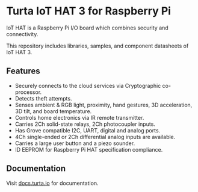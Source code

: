 # Turta IoT HAT 3 for Raspberry Pi
IoT HAT is a Raspberry Pi I/O board which combines security and connectivity.

This repository includes libraries, samples, and component datasheets of IoT HAT 3.

## Features
- Securely connects to the cloud services via Cryptographic co-processor.
- Detects theft attempts.
- Senses ambient & RGB light, proximity, hand gestures, 3D acceleration, 3D tilt, and board temperature.
- Controls home electronics via IR remote transmitter.
- Carries 2Ch solid-state relays, 2Ch photocoupler inputs.
- Has Grove compatible I2C, UART, digital and analog ports.
- 4Ch single-ended or 2Ch differential analog inputs are available.
- Carries a large user button and a piezo sounder.
- ID EEPROM for Raspberry Pi HAT specification compliance.

## Documentation
Visit [docs.turta.io](https://docs.turta.io) for documentation.

